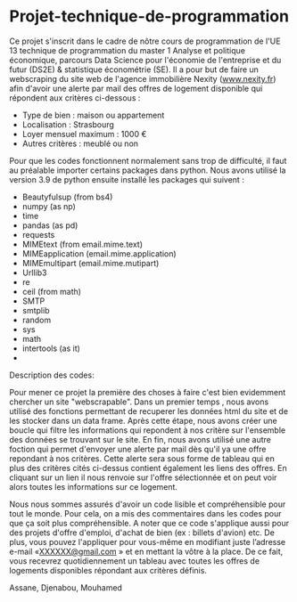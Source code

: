 # Projet-technique-de-programmation

Ce projet s'inscrit dans le cadre de nôtre cours de programmation de l'UE 13 technique de programmation du master 1 Analyse et politique économique, parcours Data Science pour l'économie de l'entreprise et du futur (DS2E) & statistique économétrie (SE).
Il a pour but de faire un webscraping du site web de l'agence immobilière Nexity (www.nexity.fr) afin d'avoir une alerte par mail des offres de logement disponible qui répondent aux critères ci-dessous :

- Type de bien : maison ou appartement
- Localisation : Strasbourg
- Loyer mensuel maximum : 1000 €
- Autres critères : meublé ou non 

Pour que les codes fonctionnent normalement sans trop de difficulté, il faut au préalable importer certains packages dans python. Nous avons utilisé la version 3.9 de python ensuite installé les packages qui suivent :

- Beautyfulsup (from bs4)
- numpy (as np)
- time
- pandas (as pd)
- requests
- MIMEtext (from email.mime.text)
- MIMEapplication (email.mime.application)
- MIMEmultipart (email.mime.mutipart)
- Urllib3
- re
- ceil (from math)
- SMTP
- smtplib
- random
- sys
- math
- intertools (as it)
- 
Description des codes:

Pour mener ce projet la première des choses à faire c'est bien evidemment chercher un site "webscrapable".
Dans un premier temps , nous avons utilisé des fonctions permettant de recuperer les données html du site et de les stocker dans un data frame.
Après cette étape, nous avons créer une boucle qui filtre les informations qui repondent à nos critère sur l'ensemble des données se trouvant sur le site. 
En fin, nous avons utilisé une autre foction qui permet d'envoyer une alerte par mail dès qu'il ya une offre repondant à nos critères.
Cette alerte sera sous forme de tableau qui en plus des critères cités ci-dessus contient également les liens des offres. En cliquant sur un lien il nous renvoie sur l'offre sélectionnée et on peut voir alors toutes les informations sur ce logement.

Nous nous sommes assurés d'avoir un code lisible et compréhensible pour tout le monde. Pour cela, on a mis des commentaires dans les codes pour que ça soit plus compréhensible.
A noter que ce code s'applique aussi pour des projets d'offre d'emploi, d'achat de bien (ex : billets d'avion) etc. 
De plus, vous pouvez l'appliquer pour vous-même en modifiant juste l’adresse e-mail «XXXXXX@gmail.com » et en mettant la vôtre à la place. De ce fait, vous recevrez quotidiennement un tableau avec toutes les offres de logements disponibles répondant aux critères définis.

Assane, Djenabou, Mouhamed

